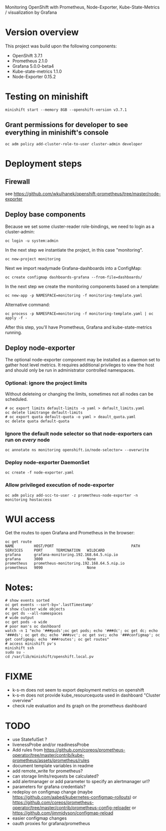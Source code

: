 Monitoring OpenShift with Prometheus, Node-Exporter, Kube-State-Metrics / visualization by Grafana

# Version overview
This project was build upon the following components:
* OpenShift 3.7.1
* Prometheus 2.1.0  
* Grafana 5.0.0-beta4
* Kube-state-metrics 1.1.0
* Node-Exporter 0.15.2

# Testing on minishift
```
minishift start --memory 8GB --openshift-version v3.7.1
```
## Grant permissions for developer to see everything in minishift's console
```
oc adm policy add-cluster-role-to-user cluster-admin developer
```

# Deployment steps

## Firewall
see https://github.com/wkulhanek/openshift-prometheus/tree/master/node-exporter

## Deploy base components
Because we set some cluster-reader role-bindings, we need to login as a cluster-admin:
```
oc login -u system:admin
```

In the next step we instantiate the project, in this case "monitoring".
```
oc new-project monitoring
```

Next we import readymade Grafana-dashboards into a ConfigMap:
```
oc create configmap dashboards-grafana --from-file=dashboards/
```

In the next step we create the monitoring components based on a template:
```
oc new-app -p NAMESPACE=monitoring -f monitoring-template.yaml
```
Alternative command:
```
oc process -p NAMESPACE=monitoring -f monitoring-template.yaml | oc apply -f -
```

After this step, you'll have Prometheus, Grafana and kube-state-metrics running.

## Deploy node-exporter

The optional node-exporter component may be installed as a daemon set to gather host level metrics. It requires additional privileges to view the host and should only be run in administrator controlled namespaces.

### Optional: ignore the project limits
Without deleteing or changing the limits, sometimes not all nodes can be scheduled.
```
# oc export limits default-limits -o yaml > default_limits.yaml
oc delete limitrange default-limits
# oc export quota default-quota -o yaml > deault_quota.yaml
oc delete quota default-quota
```

### Ignore the default node selector so that node-exporters can run on _every_ node
```
oc annotate ns monitoring openshift.io/node-selector= --overwrite
```

### Deploy node-exporter DaemonSet
```
oc create -f node-exporter.yaml
```

### Allow privileged execution of node-exporter
```
oc adm policy add-scc-to-user -z prometheus-node-exporter -n monitoring hostaccess
```

# WUI access
Get the routes to open Grafana and Prometheus in the browser:
```
oc get route
NAME         HOST/PORT                                   PATH      SERVICES     PORT      TERMINATION   WILDCARD
grafana      grafana-monitoring.192.168.64.5.nip.io                grafana      3000                    None
prometheus   prometheus-monitoring.192.168.64.5.nip.io             prometheus   9090                    None
```

# Notes:
```
# show events sorted
oc get events --sort-by='.lastTimestamp'
# show cluster wide objects
oc get ds --all-namespaces
# wide output
oc get pods -o wide
# poor man's oc dashboard
watch -n 1 "echo '###pods';oc get pods; echo '###dc'; oc get dc; echo '###ds'; oc get ds; echo '###svc'; oc get svc; echo '###configmap'; oc get configmap; echo '###routes'; oc get routes"
# access minishift pv's
minishift ssh
sudo su -
cd /var/lib/minishift/openshift.local.pv
```

# FIXME
* k-s-m does not seem to export deployment metrics on openshift
* k-s-m does not provide kube_resourcequota used in dashboard "Cluster overview"
* check rule evaluation and its graph on the prometheus dashboard

# TODO
* use StatefulSet ?
* livenessProbe and/or readinessProbe
* Add rules from https://github.com/coreos/prometheus-operator/tree/master/contrib/kube-prometheus/assets/prometheus/rules
* document template variables in readme
* add remote_write for prometheus?
* can storage limits/requests be calculated?
* add alertmanager or add parameter to specify an alertmanager url?
* parameters for grafana credentials?
* redeploy on configmap change (maybe https://github.com/aabed/kubernetes-configmap-rollouts)
  or https://github.com/coreos/prometheus-operator/tree/master/contrib/prometheus-config-reloader
  or https://github.com/jimmidyson/configmap-reload
* easier configmap changes
* oauth proxies for grafana/prometheus
